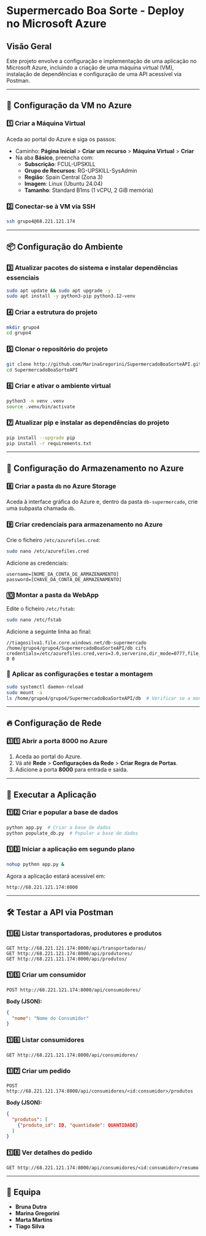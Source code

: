 # Supermercado Boa Sorte - Deploy no Microsoft Azure

## Visão Geral
Este projeto envolve a configuração e implementação de uma aplicação no Microsoft Azure, incluindo a criação de uma máquina virtual (VM), instalação de dependências e configuração de uma API acessível via Postman.

---

## 🚀 Configuração da VM no Azure

### 1️⃣ Criar a Máquina Virtual
Aceda ao portal do Azure e siga os passos:
- Caminho: **Página Inicial** > **Criar um recurso** > **Máquina Virtual** > **Criar**
- Na aba **Básico**, preencha com:
  - **Subscrição**: FCUL-UPSKILL
  - **Grupo de Recursos**: RG-UPSKILL-SysAdmin
  - **Região**: Spain Central (Zona 3)
  - **Imagem**: Linux (Ubuntu 24.04)
  - **Tamanho**: Standard B1ms (1 vCPU, 2 GiB memória)

### 2️⃣ Conectar-se à VM via SSH
```bash
ssh grupo4@68.221.121.174
```

---

## 📦 Configuração do Ambiente

### 3️⃣ Atualizar pacotes do sistema e instalar dependências essenciais
```bash
sudo apt update && sudo apt upgrade -y
sudo apt install -y python3-pip python3.12-venv
```

### 4️⃣ Criar a estrutura do projeto
```bash
mkdir grupo4
cd grupo4
```

### 5️⃣ Clonar o repositório do projeto
```bash
git clone http://github.com/MarinaGregorini/SupermercadoBoaSorteAPI.git
cd SupermercadoBoaSorteAPI
```

### 6️⃣ Criar e ativar o ambiente virtual
```bash
python3 -m venv .venv
source .venv/bin/activate
```

### 7️⃣ Atualizar pip e instalar as dependências do projeto
```bash
pip install --upgrade pip
pip install -r requirements.txt
```

---

## 🔗 Configuração do Armazenamento no Azure

### 8️⃣ Criar a pasta `db` no Azure Storage
Aceda à interface gráfica do Azure e, dentro da pasta `db-supermercado`, crie uma subpasta chamada `db`.

### 9️⃣ Criar credenciais para armazenamento no Azure
Crie o ficheiro `/etc/azurefiles.cred`:
```bash
sudo nano /etc/azurefiles.cred
```
Adicione as credenciais:
```
username=[NOME_DA_CONTA_DE_ARMAZENAMENTO]
password=[CHAVE_DA_CONTA_DE_ARMAZENAMENTO]
```

### 🔟 Montar a pasta da WebApp
Edite o ficheiro `/etc/fstab`:
```bash
sudo nano /etc/fstab
```
Adicione a seguinte linha ao final:
```
//tiagosilva1.file.core.windows.net/db-supermercado /home/grupo4/grupo4/SupermercadoBoaSorteAPI/db cifs credentials=/etc/azurefiles.cred,vers=3.0,serverino,dir_mode=0777,file_mode=0777,nobrl 0 0
```

### 🔄 Aplicar as configurações e testar a montagem
```bash
sudo systemctl daemon-reload
sudo mount -a
ls /home/grupo4/grupo4/SupermercadoBoaSorteAPI/db  # Verificar se a montagem foi bem-sucedida
```

---

## 🔥 Configuração de Rede

### 1️⃣1️⃣ Abrir a porta 8000 no Azure
1. Aceda ao portal do Azure.
2. Vá até **Rede** > **Configurações da Rede** > **Criar Regra de Portas**.
3. Adicione a porta **8000** para entrada e saída.

---

## 📡 Executar a Aplicação

### 1️⃣2️⃣ Criar e popular a base de dados
```bash
python app.py  # Criar a base de dados
python populate_db.py  # Popular a base de dados
```

### 1️⃣3️⃣ Iniciar a aplicação em segundo plano
```bash
nohup python app.py &
```

Agora a aplicação estará acessível em:
```
http://68.221.121.174:8000
```

---

## 🛠️ Testar a API via Postman

### 1️⃣4️⃣ Listar transportadoras, produtores e produtos
```http
GET http://68.221.121.174:8000/api/transportadoras/
GET http://68.221.121.174:8000/api/produtores/
GET http://68.221.121.174:8000/api/produtos/
```

### 1️⃣5️⃣ Criar um consumidor
```http
POST http://68.221.121.174:8000/api/consumidores/
```
**Body (JSON):**
```json
{
  "nome": "Nome do Consumidor"
}
```

### 1️⃣6️⃣ Listar consumidores
```http
GET http://68.221.121.174:8000/api/consumidores/
```

### 1️⃣7️⃣ Criar um pedido
```http
POST http://68.221.121.174:8000/api/consumidores/<id:consumidor>/produtos
```
**Body (JSON):**
```json
{
  "produtos": [
    {"produto_id": ID, "quantidade": QUANTIDADE}
  ]
}
```

### 1️⃣8️⃣ Ver detalhes do pedido
```http
GET http://68.221.121.174:8000/api/consumidores/<id:consumidor>/resumo
```

---

## 👥 Equipa
- **Bruna Dutra**
- **Marina Gregorini**
- **Marta Martins**
- **Tiago Silva**
